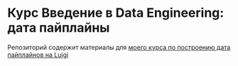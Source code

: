 # Курс Введение в Data Engineering: дата пайплайны

Репозиторий содержит материалы для [моего курса по построению дата пайплайнов на Luigi](http://bit.ly/2v9oq3w) 
